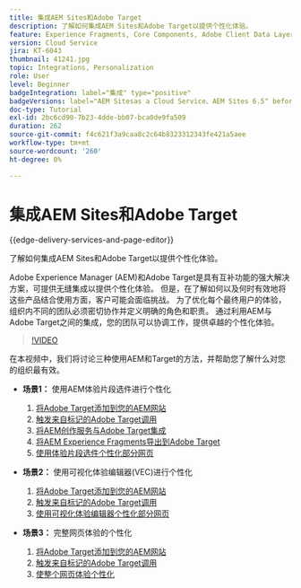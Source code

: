 ```yaml
---
title: 集成AEM Sites和Adobe Target
description: 了解如何集成AEM Sites和Adobe Target以提供个性化体验。
feature: Experience Fragments, Core Components, Adobe Client Data Layer
version: Cloud Service
jira: KT-6043
thumbnail: 41241.jpg
topic: Integrations, Personalization
role: User
level: Beginner
badgeIntegration: label="集成" type="positive"
badgeVersions: label="AEM Sitesas a Cloud Service、AEM Sites 6.5" before-title="false"
doc-type: Tutorial
exl-id: 2bc6cd90-7b23-4dde-bb07-bca0de9fa509
duration: 262
source-git-commit: f4c621f3a9caa8c2c64b8323312343fe421a5aee
workflow-type: tm+mt
source-wordcount: '260'
ht-degree: 0%

---
```


# 集成AEM Sites和Adobe Target

{{edge-delivery-services-and-page-editor}}

了解如何集成AEM Sites和Adobe Target以提供个性化体验。

Adobe Experience Manager (AEM)和Adobe Target是具有互补功能的强大解决方案，可提供无缝集成以提供个性化体验。 但是，在了解如何以及何时有效地将这些产品结合使用方面，客户可能会面临挑战。 为了优化每个最终用户的体验，组织内不同的团队必须密切协作并定义明确的角色和职责。 通过利用AEM与Adobe Target之间的集成，您的团队可以协调工作，提供卓越的个性化体验。

>[!VIDEO](https://video.tv.adobe.com/v/41241?quality=12&learn=on)

在本视频中，我们将讨论三种使用AEM和Target的方法，并帮助您了解什么对您的组织最有效。

* __场景1：__ 使用AEM体验片段选件进行个性化

   1. [将Adobe Target添加到您的AEM网站](./add-target-launch-extension.md)
   1. [触发来自标记的Adobe Target调用](./load-and-fire-target.md)
   1. [将AEM创作服务与Adobe Target集成](./setup-aem-target-cloud-service.md)
   1. [将AEM Experience Fragments导出到Adobe Target](./export-experience-fragment-target.md)
   1. [使用体验片段选件个性化部分网页](./create-target-activity.md)

* __场景2：__ 使用可视化体验编辑器(VEC)进行个性化

   1. [将Adobe Target添加到您的AEM网站](./add-target-launch-extension.md)
   1. [触发来自标记的Adobe Target调用](./load-and-fire-target.md)
   1. [使用可视化体验编辑器个性化部分网页](./personalization-using-vec.md)

* __场景3：__ 完整网页体验的个性化

   1. [将Adobe Target添加到您的AEM网站](./add-target-launch-extension.md)
   1. [触发来自标记的Adobe Target调用](./load-and-fire-target.md)
   1. [使整个网页体验个性化](./personalization-web-page.md)
